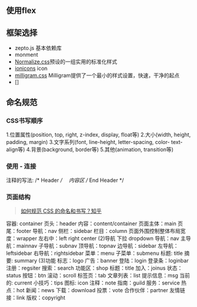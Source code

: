 ## 使用flex

## 框架选择

- zepto.js 基本依赖库
- monment
- [Normalize.css](http://necolas.github.io/normalize.css/)预设的一组实用的标准化样式
- [ionicons](http://ionicons.com/) icon
- [milligram.css](https://milligram.github.io) Milligram提供了一个最小的样式设置，快速，干净的起点
- []
## 命名规范

### CSS书写顺序

1.位置属性(position, top, right, z-index, display, float等)
2.大小(width, height, padding, margin)
3.文字系列(font, line-height, letter-spacing, color- text-align等)
4.背景(background, border等)
5.其他(animation, transition等)

### 使用 - 连接

注释的写法:
/* Header */
　内容区
/* End Header */

### 页面结构

> [如何规范 CSS 的命名和书写？知乎](https://www.zhihu.com/question/19586885)

容器: container 
页头：header 
内容：content/container 
页面主体：main 
页尾：footer 
导航：nav 
侧栏：sidebar 
栏目：column 
页面外围控制整体布局宽度：wrapper 
左右中：left right center (2)导航
下拉 dropdown
导航：nav 
主导航：mainnav 
子导航：subnav 
顶导航：topnav 
边导航：sidebar 
左导航：leftsidebar 
右导航：rightsidebar 
菜单：menu 
子菜单：submenu 
标题: title 
摘要: summary (3)功能
标志：logo 
广告：banner 
登陆：login 
登录条：loginbar 
注册：regsiter 
搜索：search 
功能区：shop 
标题：title 
加入：joinus 
状态：status 
按钮：btn 
滚动：scroll 
标签页：tab 
文章列表：list 
提示信息：msg 
当前的: current 
小技巧：tips 
图标: icon 
注释：note 
指南：guild 
服务：service 
热点：hot 
新闻：news 
下载：download 
投票：vote 
合作伙伴：partner 
友情链接：link 
版权：copyright